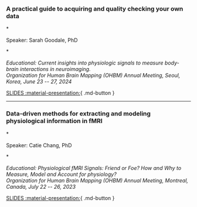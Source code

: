 <h3>A practical guide to acquiring and quality checking your own data</h3>

*<p>Speaker: Sarah Goodale, PhD</p>
*  
*<p>Educational: Current insights into physiologic signals to measure body-brain interactions in neuroimaging.<br>
Organization for Human Brain Mapping (OHBM) Annual Meeting, Seoul, Korea, June 23 -- 27, 2024</p>*

[SLIDES :material-presentation:](https://vanderbilt365-my.sharepoint.com/:p:/g/personal/roza_g_bayrak_vanderbilt_edu/EX-kGvVLDi1Kiubi3MxTBeUBUVkS2HIZlyN1EWVLgpEDlQ?e=xZjhU3){ .md-button } 

---

<h3>Data-driven methods for extracting and modeling physiological information in fMRI</h3>

*<p>Speaker: Catie Chang, PhD</p>
*  
*<p>Educational: Physiological fMRI Signals: Friend or Foe? How and Why to Measure, Model and Account for physiology?<br>
Organization for Human Brain Mapping (OHBM) Annual Meeting, Montreal, Canada, July 22 -- 26, 2023</p>*

[SLIDES :material-presentation:](https://vanderbilt365-my.sharepoint.com/:p:/g/personal/catie_chang_vanderbilt_edu/ESDyf3coQ3FEoWz0NfD1qQAByPs4VvFFJGqjPJ_4mHUZWQ?e=X0hssk){ .md-button } 